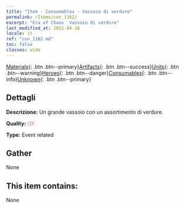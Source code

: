 ```yaml
---
title: "Item - Consumables - Vassoio di verdure"
permalink: /Items/con_1162/
excerpt: "Era of Chaos  Vassoio di verdure"
last_modified_at: 2021-04-16
locale: it
ref: "con_1162.md"
toc: false
classes: wide
---
```

 [Materials](/it/Items/){: .btn .btn--primary}[Artifacts](/it/Items/Artifacts/){: .btn .btn--success}[Units](/it/Items/Units/){: .btn .btn--warning}[Heroes](/it/Items/Heroes/){: .btn .btn--danger}[Consumables](/it/Items/Consumables/){: .btn .btn--info}[Unknown](/it/Items/Unknown/){: .btn .btn--primary}

## Dettagli
 **Descrizione:** Un grande vassoio con un assortimento di verdure.

 **Quality:** <span style="color: #DA70D6">OK</span>

 **Type:** Event related

## Gather

  None

## This item contains:

  None

